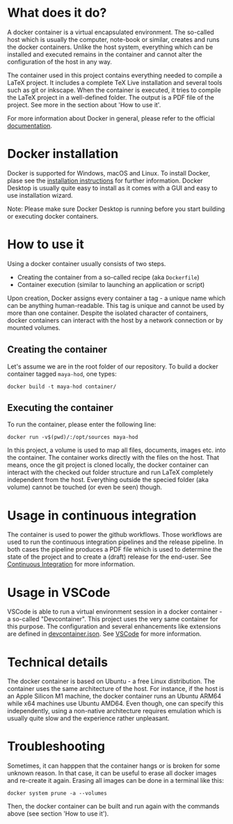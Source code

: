 
# What does it do?
A docker container is a virtual encapsulated environment.
The so-called host which is usually the computer, note-book or similar, creates and runs the docker 
containers.
Unlike the host system, everything which can be installed and executed remains in the container and 
cannot alter the configuration of the host in any way.

The container used in this project contains everything needed to compile a LaTeX project.
It includes a complete TeX Live installation and several tools such as git or inkscape.
When the container is executed, it tries to compile the LaTeX project in a well-defined folder.
The output is a PDF file of the project.
See more in the section about 'How to use it'.

For more information about Docker in general, please refer to the official 
[documentation](https://docs.docker.com/).

# Docker installation
Docker is supported for Windows, macOS and Linux.
To install Docker, plase see the 
[installation instructions](https://docs.docker.com/engine/install/) for further information.
Docker Desktop is usually quite easy to install as it comes with a GUI and easy to 
use installation wizard.

Note: Please make sure Docker Desktop is running before you start building or 
executing docker containers.

# How to use it
Using a docker container usually consists of two steps.
* Creating the container from a so-called recipe (aka `Dockerfile`)
* Container execution (similar to launching an application or script)

Upon creation, Docker assigns every container a tag - a unique name which can be anything 
human-readable.
This tag is unique and cannot be used by more than one container.
Despite the isolated character of containers, docker containers can interact with the host 
by a network connection or by mounted volumes.

## Creating the container
Let's assume we are in the root folder of our repository.
To build a docker container tagged `maya-hod`, one types:

    docker build -t maya-hod container/

## Executing the container
To run the container, please enter the following line:

    docker run -v$(pwd)/:/opt/sources maya-hod

In this project, a volume is used to map all files, documents, images etc. into the container.
The container works directly with the files on the host.
That means, once the git project is cloned locally, the docker container can interact with the 
checked out folder structure and run LaTeX completely independent from the host.
Everything outside the specied folder (aka volume) cannot be touched (or even be seen) though.

# Usage in continuous integration
The container is used to power the github workflows.
Those workflows are used to run the continuous integration pipelines and the release pipeline.
In both cases the pipeline produces a PDF file which is used to determine the state of the project 
and to create a (draft) release for the end-user.
See [Continuous Integration](../documentation/continuous-integration.md) for more information.

# Usage in VSCode
VSCode is able to run a virtual environment session in a 
docker container - a so-called "Devcontainer".
This project uses the very same container for this purpose.
The configuration and several enhancements like extensions are defined in 
[devcontainer.json](../.devcontainer/devcontainer.json).
See [VSCode](../documentation/vscode.md) for more information.

# Technical details
The docker container is based on Ubuntu - a free Linux distribution.
The container uses the same architecture of the host.
For instance, if the host is an Apple Silicon M1 machine, the docker container runs an 
Ubuntu ARM64 while x64 machines use Ubuntu AMD64.
Even though, one can specify this independently, using a non-native architecture requires
emulation which is usually quite slow and the experience rather unpleasant.

# Troubleshooting
Sometimes, it can happpen that the container hangs or is broken for some unknown reason.
In that case, it can be useful to erase all docker images and re-create it again.
Erasing all images can be done in a terminal like this:

    docker system prune -a --volumes

Then, the docker container can be built and run again with the commands above 
(see section 'How to use it').